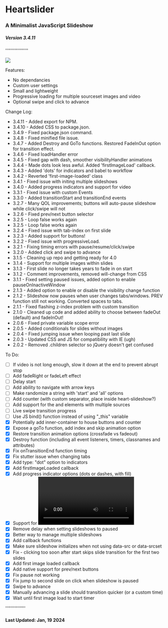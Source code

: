# Heartslider

### A Minimalist JavaScript Slideshow

##### Version 3.4.11

'''''''''''''''''

[![](https://data.jsdelivr.com/v1/package/gh/austenhart/heartslider/badge)](https://www.jsdelivr.com/package/gh/austenhart/heartslider)

Features:

-   No dependancies
-   Custom user settings
-   Small and lightweight
-   Progressive loading for multiple sourceset images and video
-   Optional swipe and click to advance

Change Log:

-   3.4.11 - Added export for NPM.
-   3.4.10 - Added CSS to package.json.
-   3.4.9 - Fixed package.json command.
-   3.4.8 - Fixed minified file issue.
-   3.4.7 - Added Destroy and GoTo functions. Restored FadeInOut option for transition effect.
-   3.4.6 - Fixed loadHandler error
-   3.4.5 - Fixed gap with dash, smoother visibilityHandler animations
-   3.4.4 - Made dots look less awful. Added 'firstImageLoad' callback.
-   3.4.3 - Added 'dots' for indicators and babel to workflow
-   3.4.2 - Reverted 'first-image-loaded' class
-   3.4.1 - Fixed issue with initing multiple slideshows
-   3.4.0 - Added progress indicators and support for video
-   3.3.1 - Fixed issue with custom Events
-   3.3.0 - Added transitionStart and transitionEnd events
-   3.2.7 - Many QOL improvements; buttons will auto-pause slideshow while click/swipe will not
-   3.2.6 - Fixed prev/next button selector
-   3.2.5 - Loop false works again
-   3.2.5 - Loop false works again
-   3.2.4 - Fixed issue with tab-index on first slide
-   3.2.3 - Added support for buttons!
-   3.2.2 - Fixed issue with progressiveLoad.
-   3.2.1 - Fixing timing errors with pause/resume/click/swipe
-   3.2.0 - Added click and swipe to advance
-   3.1.5 - Cleaning up repo and getting ready for 4.0
-   3.1.4 - Support for multiple images within slides
-   3.1.3 - First slide no longer takes years to fade in on start
-   3.1.2 - Comment improvements, removed will-change from CSS
-   3.1.1 - Fixed setting paused issues, added option to enable pauseOnInactiveWindow
-   2.1.3 - Added option to enable or disable the visibility change function
-   2.1.2 - Slideshow now pauses when user changes tabs/windows. PREV function still not working. Converted spaces to tabs.
-   2.1.1 - Fixed flashing z-index problem with custom transition
-   2.1.0 - Cleaned up code and added ability to choose between fadeOut (default) and fadeInOut!
-   2.0.6 - Fixed private variable scope error
-   2.0.5 - Added conditionals for slides without images
-   2.0.4 - Fixed jumping issue when looping past last slide
-   2.0.3 - Updated CSS and JS for compatibility with IE (ugh)
-   2.0.2 - Removed .children selector so jQuery doesn't get confused

To Do:

-   [ ] If video is not long enough, slow it down at the end to prevent abrupt stop
-   [ ] Add fadeRight or fadeLeft effect
-   [ ] Delay start
-   [ ] Add ability to navigate with arrow keys
-   [ ] Make randomize a string with 'start' and 'all' options
-   [ ] Add counter (with custom separator, place inside heart-slideshow?)
-   [ ] Add support for the <picture> and elements with multiple sources
-   [ ] Live swipe transition progress
-   [ ] Use JS bind() function instead of using "\_this" variable
-   [x] Potentially add inner-container to house buttons and counter
-   [x] Expose a goTo function, add index and skip animation option
-   [x] Restore transition animation options (crossfade vs fadeout)
-   [x] Destroy function (including all event listeners, timers, classnames and attributes)
-   [x] Fix onTransitionEnd function timing
-   [x] Fix stutter issue when changing tabs
-   [x] Add type: "dot" option to indicators
-   [x] Add firstImageLoaded callback
-   [x] Add progress indicator options (dots or dashes, with fill)
-   [x] Support for <video>
-   [x] Remove delay when setting slideshows to paused
-   [x] Better way to manage multiple slideshows
-   [x] Add callback functions
-   [x] Make sure slideshow initializes when not using data-src or data-srcset
-   [x] Fix - clicking too soon after start skips slide transition for the first two slides
-   [x] Add first image loaded callback
-   [x] Add native support for prev/next buttons
-   [x] Fix pause not working
-   [x] Fix jump to second slide on click when slideshow is paused
-   [x] Swipe to advance
-   [x] Manually advancing a slide should transition quicker (or a custom time)
-   [x] Wait until first image load to start timer

'''''''''''''''

#### Last Updated: Jan, 19 2024
